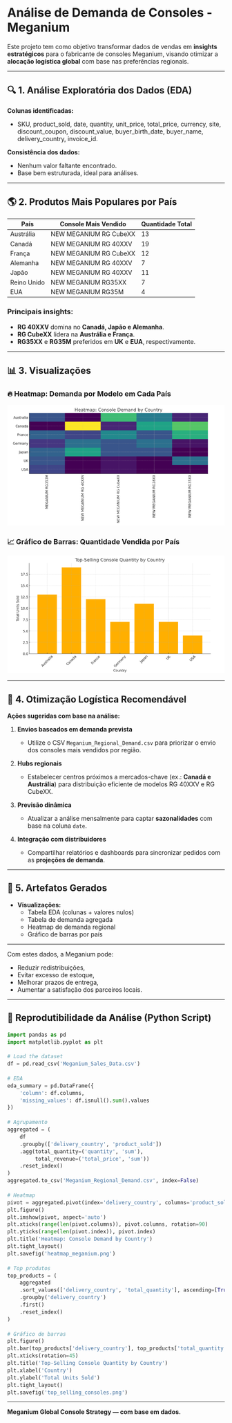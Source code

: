 
# Análise de Demanda de Consoles - Meganium

Este projeto tem como objetivo transformar dados de vendas em **insights estratégicos** para o fabricante de consoles Meganium, visando otimizar a **alocação logística global** com base nas preferências regionais.

---

## 🔍 1. Análise Exploratória dos Dados (EDA)

**Colunas identificadas:**
- SKU, product_sold, date, quantity, unit_price, total_price, currency, site, discount_coupon, discount_value, buyer_birth_date, buyer_name, delivery_country, invoice_id.

**Consistência dos dados:**
- Nenhum valor faltante encontrado.
- Base bem estruturada, ideal para análises.

---

## 🌎 2. Produtos Mais Populares por País

| País       | Console Mais Vendido         | Quantidade Total |
|------------|------------------------------|------------------|
| Austrália  | NEW MEGANIUM RG CubeXX       | 13               |
| Canadá     | NEW MEGANIUM RG 40XXV        | 19               |
| França     | NEW MEGANIUM RG CubeXX       | 12               |
| Alemanha   | NEW MEGANIUM RG 40XXV        | 7                |
| Japão      | NEW MEGANIUM RG 40XXV        | 11               |
| Reino Unido| NEW MEGANIUM RG35XX          | 7                |
| EUA        | NEW MEGANIUM RG35M           | 4                |

### Principais insights:
- **RG 40XXV** domina no **Canadá, Japão e Alemanha**.
- **RG CubeXX** lidera na **Austrália e França**.
- **RG35XX** e **RG35M** preferidos em **UK** e **EUA**, respectivamente.

---

## 📊 3. Visualizações

### 🔥 Heatmap: Demanda por Modelo em Cada País
![Heatmap](./figures/heatmap_meganium.png)

### 📈 Gráfico de Barras: Quantidade Vendida por País
![Bar Chart](./figures/top_selling_consoles.png)

---

## 🚚 4. Otimização Logística Recomendável

**Ações sugeridas com base na análise:**

1. **Envios baseados em demanda prevista**
   - Utilize o CSV `Meganium_Regional_Demand.csv` para priorizar o envio dos consoles mais vendidos por região.

2. **Hubs regionais**
   - Estabelecer centros próximos a mercados-chave (ex.: **Canadá e Austrália**) para distribuição eficiente de modelos RG 40XXV e RG CubeXX.

3. **Previsão dinâmica**
   - Atualizar a análise mensalmente para captar **sazonalidades** com base na coluna `date`.

4. **Integração com distribuidores**
   - Compartilhar relatórios e dashboards para sincronizar pedidos com as **projeções de demanda**.

---

## 📁 5. Artefatos Gerados

- **Visualizações:**
  - Tabela EDA (colunas + valores nulos)
  - Tabela de demanda agregada
  - Heatmap de demanda regional
  - Gráfico de barras por país

---

Com estes dados, a Meganium pode:
- Reduzir redistribuições,
- Evitar excesso de estoque,
- Melhorar prazos de entrega,
- Aumentar a satisfação dos parceiros locais.

---

## 🧠 Reprodutibilidade da Análise (Python Script)

```python
import pandas as pd
import matplotlib.pyplot as plt

# Load the dataset
df = pd.read_csv('Meganium_Sales_Data.csv')

# EDA
eda_summary = pd.DataFrame({
    'column': df.columns,
    'missing_values': df.isnull().sum().values
})

# Agrupamento
aggregated = (
    df
    .groupby(['delivery_country', 'product_sold'])
    .agg(total_quantity=('quantity', 'sum'),
         total_revenue=('total_price', 'sum'))
    .reset_index()
)
aggregated.to_csv('Meganium_Regional_Demand.csv', index=False)

# Heatmap
pivot = aggregated.pivot(index='delivery_country', columns='product_sold', values='total_quantity').fillna(0)
plt.figure()
plt.imshow(pivot, aspect='auto')
plt.xticks(range(len(pivot.columns)), pivot.columns, rotation=90)
plt.yticks(range(len(pivot.index)), pivot.index)
plt.title('Heatmap: Console Demand by Country')
plt.tight_layout()
plt.savefig('heatmap_meganium.png')

# Top produtos
top_products = (
    aggregated
    .sort_values(['delivery_country', 'total_quantity'], ascending=[True, False])
    .groupby('delivery_country')
    .first()
    .reset_index()
)

# Gráfico de barras
plt.figure()
plt.bar(top_products['delivery_country'], top_products['total_quantity'], color='orange')
plt.xticks(rotation=45)
plt.title('Top-Selling Console Quantity by Country')
plt.xlabel('Country')
plt.ylabel('Total Units Sold')
plt.tight_layout()
plt.savefig('top_selling_consoles.png')
```

---

**Meganium Global Console Strategy — com base em dados.**
